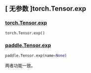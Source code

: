 ## [ 无参数 ]torch.Tensor.exp

### [torch.Tensor.exp](https://pytorch.org/docs/stable/generated/torch.Tensor.exp.html?highlight=exp#torch.Tensor.exp)

```python
torch.Tensor.exp()
```

### [paddle.Tensor.exp](https://www.paddlepaddle.org.cn/documentation/docs/zh/develop/api/paddle/Tensor_cn.html#exp-name-none)

```python
paddle.Tensor.exp(name=None)
```

两者功能一致。
